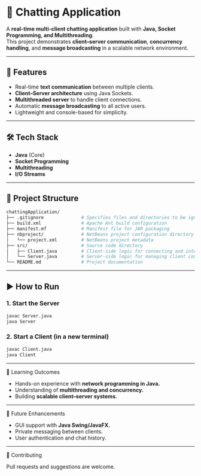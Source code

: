 # 💬 Chatting Application

A **real-time multi-client chatting application** built with **Java, Socket Programming, and Multithreading**.  
This project demonstrates **client–server communication**, **concurrency handling**, and **message broadcasting** in a scalable network environment.

---

## 🚀 Features
- Real-time **text communication** between multiple clients.  
- **Client–Server architecture** using Java Sockets.  
- **Multithreaded server** to handle client connections.  
- Automatic **message broadcasting** to all active users.  
- Lightweight and console-based for simplicity.  

---

## 🛠️ Tech Stack
- **Java** (Core)  
- **Socket Programming**  
- **Multithreading**  
- **I/O Streams**

---

## 📂 Project Structure
```bash
chattingApplication/
├── .gitignore              # Specifies files and directories to be ignored by Git
├── build.xml               # Apache Ant build configuration
├── manifest.mf             # Manifest file for JAR packaging
├── nbproject/              # NetBeans project configuration directory
│   └── project.xml         # NetBeans project metadata
├── src/                    # Source code directory
│   ├── Client.java         # Client-side logic for connecting and interacting with the server
│   └── Server.java         # Server-side logic for managing client connections and message broadcasting
└── README.md               # Project documentation
```

---

## ▶️ How to Run

### 1. Start the Server
```bash
javac Server.java
java Server
```
### 2. Start a Client (in a new terminal)
```bash
javac Client.java
java Client
```

---

🎯 Learning Outcomes

- Hands-on experience with **network programming in Java.**
- Understanding of **multithreading and concurrency.**
- Building **scalable client–server systems.**

---

📌 Future Enhancements

- GUI support with **Java Swing/JavaFX.**
- Private messaging between clients.
- User authentication and chat history.

---

🤝 Contributing

Pull requests and suggestions are welcome.
